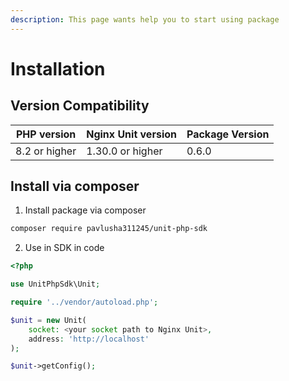 ```yaml
---
description: This page wants help you to start using package
---
```


# Installation

## Version Compatibility

| PHP version   | Nginx Unit version | Package Version |
| ------------- | ------------------ | --------------- |
| 8.2 or higher | 1.30.0 or higher   | 0.6.0           |

## Install via composer

1. Install package via composer

```sh
composer require pavlusha311245/unit-php-sdk
```

2. Use in SDK in code

```php
<?php

use UnitPhpSdk\Unit;

require '../vendor/autoload.php';

$unit = new Unit(
    socket: <your socket path to Nginx Unit>,
    address: 'http://localhost'
);

$unit->getConfig();
```

